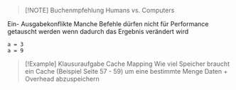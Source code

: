 > [!NOTE] Buchenmpfehlung
> Humans vs. Computers

Ein- Ausgabekonflikte
Manche Befehle dürfen nicht für Performance getauscht werden wenn dadurch das Ergebnis verändert wird
```
a = 3
a = 9
```


> [!Example] Klausuraufgabe
> Cache Mapping
> Wie viel Speicher braucht ein Cache (Beispiel Seite 57 - 59) um eine bestimmte Menge Daten + Overhead abzuspeichern

